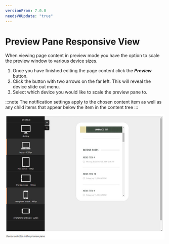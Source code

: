 ```yaml
---
versionFrom: 7.0.0
needsV8Update: "true"
---
```


# Preview Pane Responsive View

When viewing page content in preview mode you have the option to scale the preview window to various device sizes.

1. Once you have finished editing the page content click the ***Preview*** button.
2. Click the button with two arrows on the far left. This will reveal the device slide out menu.
3. Select which device you would like to scale the preview pane to.

:::note
The notification settings apply to the chosen content item as well as any child items that appear below the item in the content tree
:::

![responsivePreview.jpg](images/responsivePreview.jpg)

